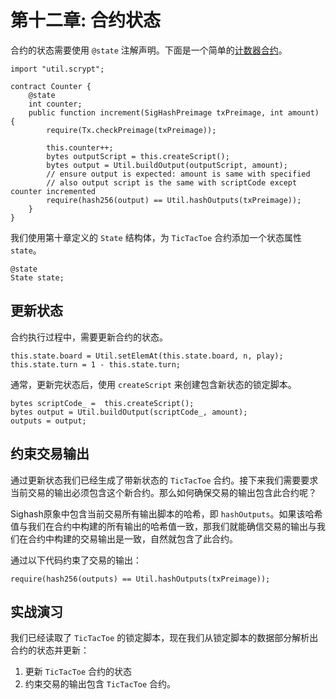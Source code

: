 # 第十二章: 合约状态


合约的状态需要使用 `@state` 注解声明。下面是一个简单的[计数器合约](https://github.com/sCrypt-Inc/boilerplate/blob/master/contracts/counter.scrypt)。

```
import "util.scrypt";

contract Counter {
    @state
    int counter;
    public function increment(SigHashPreimage txPreimage, int amount) {
        require(Tx.checkPreimage(txPreimage));

        this.counter++;
        bytes outputScript = this.createScript();
        bytes output = Util.buildOutput(outputScript, amount);
        // ensure output is expected: amount is same with specified
        // also output script is the same with scriptCode except counter incremented
        require(hash256(output) == Util.hashOutputs(txPreimage));
    }
}
```

我们使用第十章定义的 `State` 结构体，为 `TicTacToe` 合约添加一个状态属性 `state`。

```
@state
State state;
```


## 更新状态

合约执行过程中，需要更新合约的状态。

```
this.state.board = Util.setElemAt(this.state.board, n, play);
this.state.turn = 1 - this.state.turn;
```


通常，更新完状态后，使用 `createScript` 来创建包含新状态的锁定脚本。

```
bytes scriptCode_ =  this.createScript();
bytes output = Util.buildOutput(scriptCode_, amount);
outputs = output;
```
  
## 约束交易输出
通过更新状态我们已经生成了带新状态的 `TicTacToe` 合约。接下来我们需要要求当前交易的输出必须包含这个新合约。那么如何确保交易的输出包含此合约呢？

Sighash原象中包含当前交易所有输出脚本的哈希，即 `hashOutputs`。如果该哈希值与我们在合约中构建的所有输出的哈希值一致，那我们就能确信交易的输出与我们在合约中构建的交易输出是一致，自然就包含了此合约。

通过以下代码约束了交易的输出：

```
require(hash256(outputs) == Util.hashOutputs(txPreimage));
```


## 实战演习

我们已经读取了 `TicTacToe` 的锁定脚本，现在我们从锁定脚本的数据部分解析出合约的状态并更新：

1. 更新 `TicTacToe` 合约的状态
2. 约束交易的输出包含 `TicTacToe` 合约。